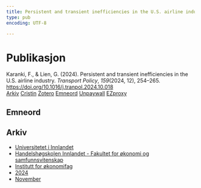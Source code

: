 ```yaml
---
title: Persistent and transient inefficiencies in the U.S. airline industry
type: pub
encoding: UTF-8

---
```

<h1>Publikasjon</h1>
<article id="csl-bib-container-9REMR3MX" class="csl-bib-container">
  <div class="csl-bib-body"> <div class="csl-entry">Karanki, F., &#38; Lien, G. (2024). Persistent and transient inefficiencies in the U.S. airline industry. <i>Transport Policy</i>, <i>159</i>(2024, 12), 254–265. <a href="https://doi.org/10.1016/j.tranpol.2024.10.018">https://doi.org/10.1016/j.tranpol.2024.10.018</a></div> </div>
  <div class="csl-bib-buttons">
    <a href="#taxonomy-article-9REMR3MX" alt="archive" class="csl-bib-button">Arkiv</a>
    <a href="https://app.cristin.no/results/show.jsf?id=2316692" alt="Cristin" class="csl-bib-button">Cristin</a>
    <a href="http://zotero.org/groups/5881554/items/9REMR3MX" alt="Zotero" class="csl-bib-button">Zotero</a>
    <a href="#keywords-article-9REMR3MX" alt="keywords" class="csl-bib-button">Emneord</a>
    <a href="https://doi.org/10.1016/j.tranpol.2024.10.018" alt="Unpaywall" class="csl-bib-button">Unpaywall</a>
    <a href="https://doi.org/10.1016/j.tranpol.2024.10.018" alt="EZproxy" class="csl-bib-button">EZproxy</a>
  </div>
  <div id="csl-bib-meta-container-9REMR3MX"></div>
</article>
<div id="csl-bib-meta-9REMR3MX" class="csl-bib-meta">
  <article id="keywords-article-9REMR3MX" class="keywords-article">
    <h1>Emneord</h1>
    
  </article>
  <article id="taxonomy-article-9REMR3MX" class="taxonomy-article">
    <h1>Arkiv</h1>
    <ul>
      <li><a href="{{< params subfolder >}}nn/archive/?key=3DCRN523">Universitetet i Innlandet</a></li>
      <li><a href="{{< params subfolder >}}nn/archive/?key=DU8Q9LN9">Handelshøgskolen Innlandet - Fakultet for økonomi og samfunnsvitenskap</a></li>
      <li><a href="{{< params subfolder >}}nn/archive/?key=3IQA89I8">Institutt for økonomifag</a></li>
      <li><a href="{{< params subfolder >}}nn/archive/?key=ZM8AGK3A">2024</a></li>
      <li><a href="{{< params subfolder >}}nn/archive/?key=A2NGEDNX">November</a></li>
    </ul>
  </article>
</div>
